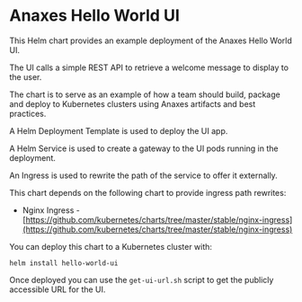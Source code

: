 # Anaxes Hello World UI

This Helm chart provides an example deployment of the Anaxes Hello World UI. 

The UI calls a simple REST API to retrieve a welcome message to display to the user.

The chart is  to serve as an example of how a team should build, package and deploy to Kubernetes clusters using Anaxes artifacts and best practices.

A Helm Deployment Template is used to deploy the UI app.

A Helm Service  is used to create a gateway to the UI pods running in the deployment.

An Ingress is used to rewrite the path of the service to offer it externally.

This chart depends on the following chart to provide ingress path rewrites:
- Nginx Ingress - [https://github.com/kubernetes/charts/tree/master/stable/nginx-ingress](https://github.com/kubernetes/charts/tree/master/stable/nginx-ingress)

You can deploy this chart to a Kubernetes cluster with:

    helm install hello-world-ui

Once deployed you can use the `get-ui-url.sh` script to get the publicly accessible URL for the UI.
